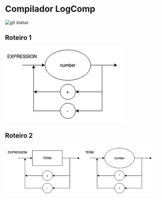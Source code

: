 # Compilador LogComp
![git status](http://3.129.230.99/svg/keiyanishio/LogComp/)


## Roteiro 1
![DS roteiro1](imgs/roteiro1.png)

## Roteiro 2
![DS roteiro2](imgs/roteiro2.png)

